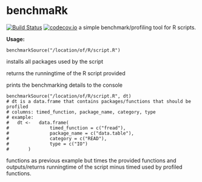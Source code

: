# benchmaRk
[![Build Status](https://travis-ci.org/psolaimani/benchmaRk.svg?branch=master)](https://travis-ci.org/psolaimani/benchmaRk)
[![codecov.io](https://codecov.io/github/psolaimani/benchmaRk/coverage.svg?branch=master)](https://codecov.io/github/psolaimani/benchmaRk?branch=master)
a simple benchmark/profiling tool for R scripts.

**Usage:**

	benchmarkSource("/location/of/R/script.R")

installs all packages used by the script

returns the runningtime of the R script provided

prints the benchmarking details to the console

	benchmarkSource("/location/of/R/script.R", dt)
	# dt is a data.frame that contains packages/functions that should be profiled
	# columns: timed_function, package_name, category, type
	# example: 
	#	dt <-	data.frame(
	#				timed_function = c("fread"), 
	#				package_name = c("data.table"), 
	#				category = c("READ"), 
	#				type = c("IO")
	#		)

functions as previous example but times the provided functions and outputs/returns runningtime of the
script minus timed used by profiled functions.
